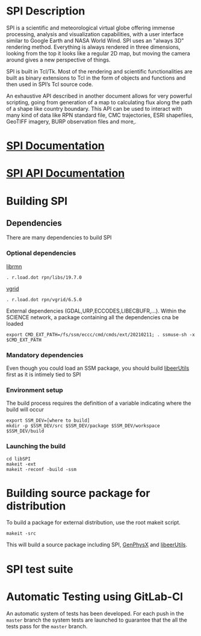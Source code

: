 # SPI Description

SPI is a scientific and meteorological virtual globe offering immense processing, analysis and visualization capabilities, with a user interface similar to Google Earth and NASA World Wind. SPI uses an "always 3D" rendering method. Everything is always rendered in three dimensions, looking from the top it looks like a regular 2D map, but moving the camera around gives a new perspective of things.

SPI is built in Tcl/Tk. Most of the rendering and scientific functionalities are built as binary extensions to Tcl in the form of objects and functions and then used in SPI’s Tcl source code.

An exhaustive API described in another document allows for very powerful scripting, going from generation of a map to calculating flux along the path of a shape like country boundary. This API can be used to interact with many kind of data like RPN standard file, CMC trajectories, ESRI shapefiles, GeoTIFF imagery, BURP observation files and more,.


# [SPI Documentation](https://wiki.cmc.ec.gc.ca/wiki/MIDAS/Coding_Standards)
# [SPI API Documentation](https://wiki.cmc.ec.gc.ca/wiki/SPI/Documentation#Developer_documentation)


# Building SPI

## Dependencies
There are many dependencies to build SPI

### Optional dependencies
[librmn](https://gitlab.science.gc.ca/RPN-SI/librmn)
```shell
. r.load.dot rpn/libs/19.7.0
```
[vgrid](https://gitlab.science.gc.ca/RPN-SI/vgrid)
```shell
. r.load.dot rpn/vgrid/6.5.0
```
External dependencies (GDAL,URP,ECCODES,LIBECBUFR,...). Within the SCIENCE network, a package containing all the dependencies cna be loaded
```shell
export CMD_EXT_PATH=/fs/ssm/eccc/cmd/cmds/ext/20210211; . ssmuse-sh -x $CMD_EXT_PATH
```

### Mandatory dependencies
Even though you could load an SSM package, you should build [libeerUtils](https://gitlab.science.gc.ca/ECCC_CMOE_MODELS/libeerutils) first as it is intimely tied to SPI


### Environment setup
The build process requires the definition of a variable indicating where the build will occur
```shell
export SSM_DEV=[where to build]
mkdir -p $SSM_DEV/src $SSM_DEV/package $SSM_DEV/workspace $SSM_DEV/build
```

### Launching the build
```shell
cd libSPI
makeit -ext
makeit -reconf -build -ssm
```

# Building source package for distribution

To build a package for external distribution, use the root makeit script.

```shell
makeit -src
```

This will build a source package including SPI, [GenPhysX](https://gitlab.science.gc.ca/ECCC_CMOE_APPS/genphysx) and [libeerUtils](https://gitlab.science.gc.ca/ECCC_CMOE_MODELS/libeerutils).


# SPI test suite

# Automatic Testing using GitLab-CI

An automatic system of tests has been developed.  For each push in the
`master` branch the system tests are launched to guarantee that the
all the tests pass for the `master` branch.